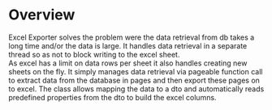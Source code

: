 # Overview
Excel Exporter solves the problem were the data retrieval from db takes a long time and/or the data is large. 
It handles data retrieval in a separate thread so as not to block writing to the excel sheet.  
As excel has a limit on data rows per sheet it also handles creating new sheets on the fly.
It simply manages data retrieval via pageable function call to extract data from the database in pages and then export these pages on to excel.  The class allows mapping the data to a dto and automatically reads predefined properties from the dto to build the excel columns.


